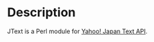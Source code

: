 # Description
JText is a Perl module for [Yahoo! Japan Text API][1].


[1]: http://developer.yahoo.co.jp/webapi/jlp/